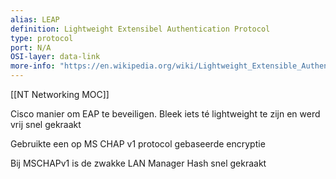```yaml
---
alias: LEAP
definition: Lightweight Extensibel Authentication Protocol 
type: protocol 
port: N/A
OSI-layer: data-link
more-info: "https://en.wikipedia.org/wiki/Lightweight_Extensible_Authentication_Protocol"
---
```

[[NT Networking MOC]]

Cisco manier om EAP te beveiligen. Bleek iets té lightweight te zijn en werd vrij snel gekraakt

Gebruikte een op MS CHAP v1 protocol gebaseerde encryptie

Bij MSCHAPv1 is de zwakke LAN Manager Hash snel gekraakt

 